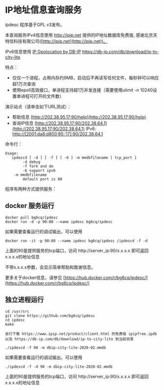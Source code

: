 # IP地址信息查询服务

ipdesc 程序基于GPL v3发布。

本查询服务IPv4信息使用 http://ipip.net 提供的IP地址数据库免费版, 感谢北京天特信科技有限公司([http://ipip.net](http://ipip.net))。

IPv6信息使用 <a href='https://db-ip.com'>IP Geolocation by DB-IP</a> https://db-ip.com/db/download/ip-to-city-lite


特点：

* 仅仅一个进程，占用内存约9MB，启动后不再读写任何文件，每秒钟可以响应超1万次查询
* 使用epoll高效接口，单进程支持超1万并发连接（需要使用ulimit -n 10240设置单进程可打开的文件数）

演示站点（请单击如下URL测试）：

* 帮助信息 [http://202.38.95.17:90/help](http://202.38.95.17:90/help)
* 查询IP信息 [http://202.38.95.17:90/202.38.64.1](http://202.38.95.17:90/202.38.64.1) IPv6: [http://[2001:da8:d800:95::17]:90/202.38.64.1](http://[2001:da8:d800:95::17]:90/202.38.64.1)

命令行：
```
Usage:
   ipdescd [ -d ] [ -f ] [ -6 ] -m mmdbfilename [ tcp_port ]
        -d debug
        -f fork and do
        -6 support ipv6
	-m mmdbfilename
        default port is 80
```
程序有两种方式提供服务：

## docker 服务运行

```
docker pull bg6cq/ipdesc
docker run -d -p 90:80 --name ipdesc bg6cq/ipdesc
```
如果需要查看运行的调试输出，可以使用
```
docker run -it -p 90:80 --name ipdesc bg6cq/ipdesc /ipdescd -f -d
```

上面的90是提供服务的tcp端口，访问 http://server_ip:90/x.x.x.x 即可返回x.x.x.x的地址信息

不带x.x.x.x参数，会显示简单帮助和致谢信息。

更多关于docker信息，请参见 [https://hub.docker.com/r/bg6cq/ipdesc/](https://hub.docker.com/r/bg6cq/ipdesc/)

## 独立进程运行

```
cd /usr/src
git clone https://github.com/bg6cq/ipdesc
cd ipdesc
make

自行下载 https://www.ipip.net/product/client.html 的免费版 ipipfree.ipdb 以及 https://db-ip.com/db/download/ip-to-city-lite 到当前目录

./ipdescd -f 90 -m dbip-city-lite-2020-02.mmdb
```

如果需要查看运行的调试输出，可以使用

```
./ipdescd -f -d 90 -m dbip-city-lite-2020-02.mmdb

```

上面的90是提供服务的tcp端口，访问 http://server_ip:90/x.x.x.x 即可返回x.x.x.x的地址信息

